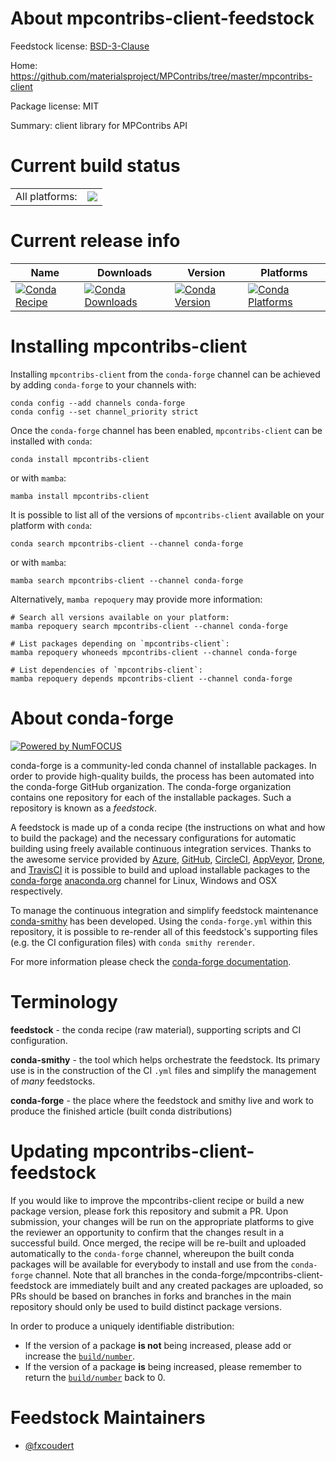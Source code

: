 About mpcontribs-client-feedstock
=================================

Feedstock license: [BSD-3-Clause](https://github.com/conda-forge/mpcontribs-client-feedstock/blob/main/LICENSE.txt)

Home: https://github.com/materialsproject/MPContribs/tree/master/mpcontribs-client

Package license: MIT

Summary: client library for MPContribs API

Current build status
====================


<table><tr><td>All platforms:</td>
    <td>
      <a href="https://dev.azure.com/conda-forge/feedstock-builds/_build/latest?definitionId=25343&branchName=main">
        <img src="https://dev.azure.com/conda-forge/feedstock-builds/_apis/build/status/mpcontribs-client-feedstock?branchName=main">
      </a>
    </td>
  </tr>
</table>

Current release info
====================

| Name | Downloads | Version | Platforms |
| --- | --- | --- | --- |
| [![Conda Recipe](https://img.shields.io/badge/recipe-mpcontribs--client-green.svg)](https://anaconda.org/conda-forge/mpcontribs-client) | [![Conda Downloads](https://img.shields.io/conda/dn/conda-forge/mpcontribs-client.svg)](https://anaconda.org/conda-forge/mpcontribs-client) | [![Conda Version](https://img.shields.io/conda/vn/conda-forge/mpcontribs-client.svg)](https://anaconda.org/conda-forge/mpcontribs-client) | [![Conda Platforms](https://img.shields.io/conda/pn/conda-forge/mpcontribs-client.svg)](https://anaconda.org/conda-forge/mpcontribs-client) |

Installing mpcontribs-client
============================

Installing `mpcontribs-client` from the `conda-forge` channel can be achieved by adding `conda-forge` to your channels with:

```
conda config --add channels conda-forge
conda config --set channel_priority strict
```

Once the `conda-forge` channel has been enabled, `mpcontribs-client` can be installed with `conda`:

```
conda install mpcontribs-client
```

or with `mamba`:

```
mamba install mpcontribs-client
```

It is possible to list all of the versions of `mpcontribs-client` available on your platform with `conda`:

```
conda search mpcontribs-client --channel conda-forge
```

or with `mamba`:

```
mamba search mpcontribs-client --channel conda-forge
```

Alternatively, `mamba repoquery` may provide more information:

```
# Search all versions available on your platform:
mamba repoquery search mpcontribs-client --channel conda-forge

# List packages depending on `mpcontribs-client`:
mamba repoquery whoneeds mpcontribs-client --channel conda-forge

# List dependencies of `mpcontribs-client`:
mamba repoquery depends mpcontribs-client --channel conda-forge
```


About conda-forge
=================

[![Powered by
NumFOCUS](https://img.shields.io/badge/powered%20by-NumFOCUS-orange.svg?style=flat&colorA=E1523D&colorB=007D8A)](https://numfocus.org)

conda-forge is a community-led conda channel of installable packages.
In order to provide high-quality builds, the process has been automated into the
conda-forge GitHub organization. The conda-forge organization contains one repository
for each of the installable packages. Such a repository is known as a *feedstock*.

A feedstock is made up of a conda recipe (the instructions on what and how to build
the package) and the necessary configurations for automatic building using freely
available continuous integration services. Thanks to the awesome service provided by
[Azure](https://azure.microsoft.com/en-us/services/devops/), [GitHub](https://github.com/),
[CircleCI](https://circleci.com/), [AppVeyor](https://www.appveyor.com/),
[Drone](https://cloud.drone.io/welcome), and [TravisCI](https://travis-ci.com/)
it is possible to build and upload installable packages to the
[conda-forge](https://anaconda.org/conda-forge) [anaconda.org](https://anaconda.org/)
channel for Linux, Windows and OSX respectively.

To manage the continuous integration and simplify feedstock maintenance
[conda-smithy](https://github.com/conda-forge/conda-smithy) has been developed.
Using the ``conda-forge.yml`` within this repository, it is possible to re-render all of
this feedstock's supporting files (e.g. the CI configuration files) with ``conda smithy rerender``.

For more information please check the [conda-forge documentation](https://conda-forge.org/docs/).

Terminology
===========

**feedstock** - the conda recipe (raw material), supporting scripts and CI configuration.

**conda-smithy** - the tool which helps orchestrate the feedstock.
                   Its primary use is in the construction of the CI ``.yml`` files
                   and simplify the management of *many* feedstocks.

**conda-forge** - the place where the feedstock and smithy live and work to
                  produce the finished article (built conda distributions)


Updating mpcontribs-client-feedstock
====================================

If you would like to improve the mpcontribs-client recipe or build a new
package version, please fork this repository and submit a PR. Upon submission,
your changes will be run on the appropriate platforms to give the reviewer an
opportunity to confirm that the changes result in a successful build. Once
merged, the recipe will be re-built and uploaded automatically to the
`conda-forge` channel, whereupon the built conda packages will be available for
everybody to install and use from the `conda-forge` channel.
Note that all branches in the conda-forge/mpcontribs-client-feedstock are
immediately built and any created packages are uploaded, so PRs should be based
on branches in forks and branches in the main repository should only be used to
build distinct package versions.

In order to produce a uniquely identifiable distribution:
 * If the version of a package **is not** being increased, please add or increase
   the [``build/number``](https://docs.conda.io/projects/conda-build/en/latest/resources/define-metadata.html#build-number-and-string).
 * If the version of a package **is** being increased, please remember to return
   the [``build/number``](https://docs.conda.io/projects/conda-build/en/latest/resources/define-metadata.html#build-number-and-string)
   back to 0.

Feedstock Maintainers
=====================

* [@fxcoudert](https://github.com/fxcoudert/)

